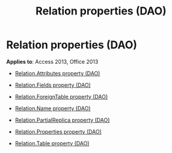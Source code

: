 ﻿---
title: Relation properties (DAO)
TOCTitle: Properties
ms:assetid: 1dbd0b17-acbb-4de4-97a0-395efc61f31c
ms:mtpsurl: https://msdn.microsoft.com/library/Dn123943(v=office.15)
ms:contentKeyID: 52071582
ms.date: 09/18/2015
mtps_version: v=office.15
---

# Relation properties (DAO)


**Applies to**: Access 2013, Office 2013



  - [Relation.Attributes property (DAO)](relation-attributes-property-dao.md)

  - [Relation.Fields property (DAO)](relation-fields-property-dao.md)

  - [Relation.ForeignTable property (DAO)](relation-foreigntable-property-dao.md)

  - [Relation.Name property (DAO)](relation-name-property-dao.md)

  - [Relation.PartialReplica property (DAO)](relation-partialreplica-property-dao.md)

  - [Relation.Properties property (DAO)](relation-properties-property-dao.md)

  - [Relation.Table property (DAO)](relation-table-property-dao.md)

